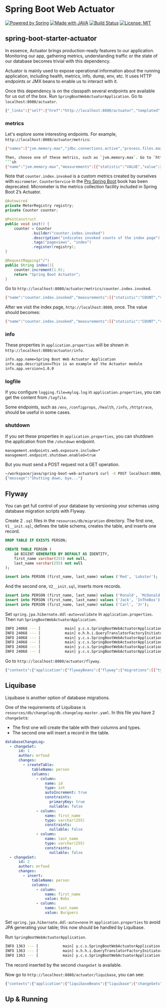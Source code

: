# Spring Boot Web Actuator

[![Powered by Spring](https://img.shields.io/badge/Powered%20by-Spring-blue.svg)](https://img.shields.io/badge/Powered%20by-Spring-blue.svg) [![Made with JAVA](https://img.shields.io/badge/Made%20with-JAVA-red.svg)](https://img.shields.io/badge/Made%20with-JAVA-red.svg) [![Build Status](https://travis-ci.org/joemccann/dillinger.svg?branch=master)](https://travis-ci.org/joemccann/dillinger) [![License: MIT](https://img.shields.io/badge/License-MIT-yellow.svg)](https://opensource.org/licenses/MIT)

## spring-boot-starter-actuator

In essence, Actuator brings production-ready features to our application. Monitoring our app, gathering metrics, understanding traffic or the state of our database becomes trivial with this dependency.

Actuator is mainly used to expose operational information about the running application, including health, metrics, info, dump, env, etc. It uses HTTP endpoints or JMX beans to enable us to interact with it. 

Once this dependency is on the classpath several endpoints are available for us out of the box. Run `SpringBootWebActuatorApplication`. Go to `localhost:8080/actuator`.
```sh
{"_links":{"self":{"href":"http://localhost:8080/actuator","templated":false},"auditevents":{"href":"http://localhost:8080/actuator/auditevents","templated":false},"beans":{"href":"http://localhost:8080/actuator/beans","templated":false},"health":{"href":"http://localhost:8080/actuator/health","templated":false},"conditions":{"href":"http://localhost:8080/actuator/conditions","templated":false},"shutdown":{"href":"http://localhost:8080/actuator/shutdown","templated":false},"configprops":{"href":"http://localhost:8080/actuator/configprops","templated":false},"env-toMatch":{"href":"http://localhost:8080/actuator/env/{toMatch}","templated":true},"env":{"href":"http://localhost:8080/actuator/env","templated":false},"flyway":{"href":"http://localhost:8080/actuator/flyway","templated":false},"info":{"href":"http://localhost:8080/actuator/info","templated":false},"logfile":{"href":"http://localhost:8080/actuator/logfile","templated":false},"loggers":{"href":"http://localhost:8080/actuator/loggers","templated":false},"loggers-name":{"href":"http://localhost:8080/actuator/loggers/{name}","templated":true},"heapdump":{"href":"http://localhost:8080/actuator/heapdump","templated":false},"threaddump":{"href":"http://localhost:8080/actuator/threaddump","templated":false},"metrics":{"href":"http://localhost:8080/actuator/metrics","templated":false},"metrics-requiredMetricName":{"href":"http://localhost:8080/actuator/metrics/{requiredMetricName}","templated":true},"scheduledtasks":{"href":"http://localhost:8080/actuator/scheduledtasks","templated":false},"httptrace":{"href":"http://localhost:8080/actuator/httptrace","templated":false},"mappings":{"href":"http://localhost:8080/actuator/mappings","templated":false}}}
```

### metrics

Let's explore some interesting endpoints. For example, `http://localhost:8080/actuator/metrics`:
```sh
{"names":["jvm.memory.max","jdbc.connections.active","process.files.max","jvm.gc.memory.promoted","tomcat.cache.hit","system.load.average.1m","tomcat.cache.access","jvm.memory.used","jvm.gc.max.data.size","jdbc.connections.max","jdbc.connections.min","jvm.gc.pause","jvm.memory.committed","system.cpu.count","logback.events","counter.index.invoked","tomcat.global.sent","jvm.buffer.memory.used","tomcat.sessions.created","jvm.threads.daemon","system.cpu.usage","jvm.gc.memory.allocated","tomcat.global.request.max","hikaricp.connections.idle","hikaricp.connections.pending","tomcat.global.request","tomcat.sessions.expired","hikaricp.connections","jvm.threads.live","jvm.threads.peak","tomcat.global.received","hikaricp.connections.active","hikaricp.connections.creation","process.uptime","tomcat.sessions.rejected","process.cpu.usage","tomcat.threads.config.max","jvm.classes.loaded","hikaricp.connections.max","hikaricp.connections.min","jvm.classes.unloaded","tomcat.global.error","tomcat.sessions.active.current","tomcat.sessions.alive.max","jvm.gc.live.data.size","tomcat.servlet.request.max","hikaricp.connections.usage","tomcat.threads.current","tomcat.servlet.request","hikaricp.connections.timeout","process.files.open","jvm.buffer.count","jvm.buffer.total.capacity","tomcat.sessions.active.max","hikaricp.connections.acquire","tomcat.threads.busy","process.start.time","tomcat.servlet.error"]}```

Then, choose one of these metrics, such as `jvm.memory.max`. Go to `http://localhost:8080/actuator/metrics/jvm.memory.max`:
```sh
{"name":"jvm.memory.max","measurements":[{"statistic":"VALUE","value":3.395289087E9}],"availableTags":[{"tag":"area","values":["heap","nonheap"]},{"tag":"id","values":["Compressed Class Space","PS Survivor Space","PS Old Gen","Metaspace","PS Eden Space","Code Cache"]}]}
```

Note that `counter.index.invoked` is a custom metrics created by ourselves with `micrometer`. `CounterService` in the [Pro Spring Boot](https://github.com/Apress/pro-spring-boot) book has been deprecated. Micrometer is the metrics collection facility included in Spring Boot 2’s Actuator.
```java
@Autowired
private MeterRegistry registry;
private Counter counter;

@PostConstruct
public void init() {
    counter = Counter
            .builder("counter.index.invoked")
            .description("indicates invoked counts of the index page")
            .tags("pageviews", "index")
            .register(registry);
}

@RequestMapping("/")
public String index(){
    counter.increment(1.0);
    return "Spring Boot Actuator";
}
```

Go to `http://localhost:8080/actuator/metrics/counter.index.invoked`.
```sh
{"name":"counter.index.invoked","measurements":[{"statistic":"COUNT","value":0.0}],"availableTags":[{"tag":"pageviews","values":["index"]}]}
```

After we visit the index page, `http://localhost:8080`, once. The value should becomes:
```sh
{"name":"counter.index.invoked","measurements":[{"statistic":"COUNT","value":1.0}],"availableTags":[{"tag":"pageviews","values":["index"]}]}
```

### info

These properties in `application.properties` will be shown in `http://localhost:8080/actuator/info`.
``` sh
info.app.name=Spring Boot Web Actuator Application
info.app.description=This is an example of the Actuator module
info.app.version=1.0.0
```

### logfile

If you configure `logging.file=mylog.log` in `application.properties`, you can get the content from `/logfile`.

Some endpoints, such as `/env`, `/configprops`, `/health`, `/info`, `/httptrace`, should be useful in some cases.

### shutdown

If you set these properties in `application.properties`, you can shutdown the application from the `/shutdown` endpoint.
```sh
management.endpoints.web.exposure.include=*
management.endpoint.shutdown.enabled=true
```

But you must send a POST request not a GET operation.
```sh
~/workspace/java/spring-boot-web-actuator$ curl -X POST localhost:8080/actuator/shutdown
{"message":"Shutting down, bye..."}
```

## Flyway

You can get full control of your database by versioning your schemas using database migration scripts with Flyway.

Create 2 `.sql` files in the `resources/db/migration` directory. The first one, `V1__init.sql`, defines the table schema, creates the table, and inserts one record.
```sql
DROP TABLE IF EXISTS PERSON;

CREATE TABLE PERSON (
	id BIGINT GENERATED BY DEFAULT AS IDENTITY,
	first_name varchar(255) not null,
	last_name varchar(255) not null
);

insert into PERSON (first_name, last_name) values ('Red', 'Lobster');
```

And the second one, `V2__init.sql`, inserts more records.
```sql
insert into PERSON (first_name, last_name) values ('Ronald', 'McDonald');
insert into PERSON (first_name, last_name) values ('Jack', 'InTheBox');
insert into PERSON (first_name, last_name) values ('Carl', 'Jr');
```

Set `spring.jpa.hibernate.ddl-auto=validate` in `application.properties`. Then run `SpringBootWebActuatorApplication`.
```sh
INFO 24068 --- [           main] y.c.s.SpringBootWebActuatorApplication   : > Persons in Database: 
INFO 24068 --- [           main] o.h.h.i.QueryTranslatorFactoryInitiator  : HHH000397: Using ASTQueryTranslatorFactory
INFO 24068 --- [           main] y.c.s.SpringBootWebActuatorApplication   : Person (firstName=Red, lastName=Lobster)
INFO 24068 --- [           main] y.c.s.SpringBootWebActuatorApplication   : Person (firstName=Ronald, lastName=McDonald)
INFO 24068 --- [           main] y.c.s.SpringBootWebActuatorApplication   : Person (firstName=Jack, lastName=InTheBox)
INFO 24068 --- [           main] y.c.s.SpringBootWebActuatorApplication   : Person (firstName=Carl, lastName=Jr)
```

Go to `http://localhost:8080/actuator/flyway`.
```sh
{"contexts":{"application":{"flywayBeans":{"flyway":{"migrations":[{"type":"SQL","checksum":-1607907871,"version":"1","description":"init","script":"V1__init.sql","state":"SUCCESS","installedBy":"SA","installedOn":"2019-08-24T09:36:01.071Z","installedRank":1,"executionTime":10},{"type":"SQL","checksum":23347749,"version":"2","description":"init","script":"V2__init.sql","state":"SUCCESS","installedBy":"SA","installedOn":"2019-08-24T09:36:01.089Z","installedRank":2,"executionTime":1}]}},"parentId":null}}}
```

## Liquibase

Liquibase is another option of database migrations.

One of the requirements of Liquibase is `resources/db/changelog/db.changelog-master.yaml`. In this file you have 2 `changeSet`s:
* The first one will create the table with their columns and types.
* The second one will insert a record in the table.
```yaml
databaseChangeLog:
  - changeSet:
      id: 1
      author: mrfood
      changes:
        - createTable:
            tableName: person
            columns:
              - column:
                  name: id
                  type: int
                  autoIncrement: true
                  constraints:
                    primaryKey: true
                    nullable: false
              - column:
                  name: first_name
                  type: varchar(255)
                  constraints:
                    nullable: false
              - column:
                  name: last_name
                  type: varchar(255)
                  constraints:
                    nullable: false
  - changeSet:
      id: 2
      author: mrfood
      changes:
        - insert:
            tableName: person
            columns:
              - column:
                  name: first_name
                  value: Bobs
              - column:
                  name: last_name
                  value: Burguers
```
Set `spring.jpa.hibernate.ddl-auto=none` in `application.properties` to avoid JPA generating your table; this now should be handled by Liquibase.

Run `SpringBootWebActuatorApplication`.
```sh
INFO 1363 --- [           main] y.c.s.SpringBootWebActuatorApplication   : > Persons in Database: 
INFO 1363 --- [           main] o.h.h.i.QueryTranslatorFactoryInitiator  : HHH000397: Using ASTQueryTranslatorFactory
INFO 1363 --- [           main] y.c.s.SpringBootWebActuatorApplication   : Person (firstName=Bobs, lastName=Burguers)
```
The record inserted by the second `changeSet` is available.

Now go to `http://localhost:8080/actuator/liquibase`, you can see:
```sh
{"contexts":{"application":{"liquibaseBeans":{"liquibase":{"changeSets":[{"author":"mrfood","changeLog":"classpath:/db/changelog/db.changelog-master.yaml","comments":"","contexts":[],"dateExecuted":"2019-08-24T08:53:25.225Z","deploymentId":"6636805203","description":"createTable tableName=person","execType":"EXECUTED","id":"1","labels":[],"checksum":"7:b8f2ae9c88deabd32666dff9bc5d7f5d","orderExecuted":1,"tag":null},{"author":"mrfood","changeLog":"classpath:/db/changelog/db.changelog-master.yaml","comments":"","contexts":[],"dateExecuted":"2019-08-24T08:53:25.232Z","deploymentId":"6636805203","description":"insert tableName=person","execType":"EXECUTED","id":"2","labels":[],"checksum":"7:febbfe7873884e5e1e8f309ad353f5a0","orderExecuted":2,"tag":null}]}},"parentId":null}}}
```

## Up & Running













